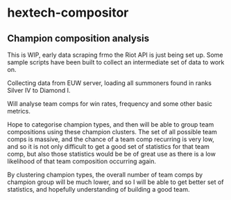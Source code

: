 # hextech-compositor
## Champion composition analysis

This is WIP, early data scraping frmo the Riot API is just being set up. Some sample scripts have been built to collect an intermediate set of data to work on.

Collecting data from EUW server, loading all summoners found in ranks Silver IV to Diamond I.

Will analyse team comps for win rates, frequency and some other basic metrics.

Hope to categorise champion types, and then will be able to group team compositions using
these champion clusters. The set of all possible team comps is massive, and the chance of a team comp recurring is 
 very low, and so it is not only difficult to get a good set of statistics for that team comp, but also those 
 statistics would be be of great use as there is a low likelihood of that team composition occurring again. 
 
 By clustering champion types, the overall number of team comps by champion group will be much lower, and so I 
 will be able to get better set of statistics, and hopefully understanding of building a good team.

